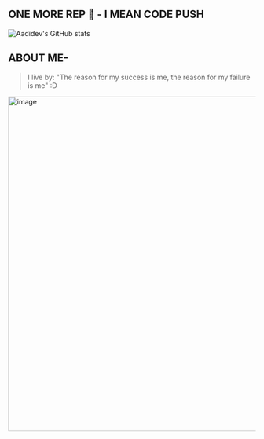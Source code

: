 ## ONE MORE REP 💪 - I MEAN CODE PUSH 
![Aadidev's GitHub stats](https://github-readme-stats.vercel.app/api?username=AadidevRaizada&theme=dark&show_icons=true)

## ABOUT ME-

>I live by: "The reason for my success is me, the reason for my failure is me" :D
<img width="1301" height="682" alt="image" src="https://github.com/user-attachments/assets/484ff0da-ea6c-4d0e-be5b-5536a16a9d5b" />


<!--
**AadidevRaizada/AadidevRaizada** is a ✨ _special_ ✨ repository because its `README.md` (this file) appears on your GitHub profile.

Here are some ideas to get you started:

- 🔭 I’m currently working on ...
- 🌱 I’m currently learning ...
- 👯 I’m looking to collaborate on ...
- 🤔 I’m looking for help with ...
- 💬 Ask me about ...
- 📫 How to reach me: ...
- 😄 Pronouns: ...
- ⚡ Fun fact: ...
-->
